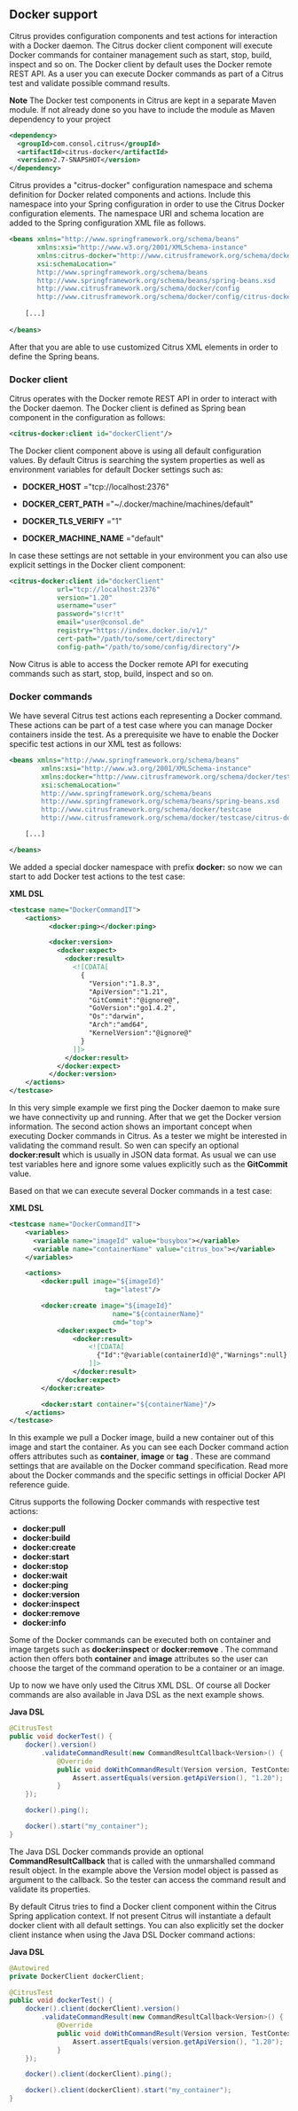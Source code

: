 ## Docker support

Citrus provides configuration components and test actions for interaction with a Docker daemon. The Citrus docker client component will execute Docker commands for container management such as start, stop, build, inspect and so on. The Docker client by default uses the Docker remote REST API. As a user you can execute Docker commands as part of a Citrus test and validate possible command results.

**Note**
The Docker test components in Citrus are kept in a separate Maven module. If not already done so you have to include the module as Maven dependency to your project

```xml
<dependency>
  <groupId>com.consol.citrus</groupId>
  <artifactId>citrus-docker</artifactId>
  <version>2.7-SNAPSHOT</version>
</dependency>
```

Citrus provides a "citrus-docker" configuration namespace and schema definition for Docker related components and actions. Include this namespace into your Spring configuration in order to use the Citrus Docker configuration elements. The namespace URI and schema location are added to the Spring configuration XML file as follows.

```xml
<beans xmlns="http://www.springframework.org/schema/beans"
       xmlns:xsi="http://www.w3.org/2001/XMLSchema-instance"
       xmlns:citrus-docker="http://www.citrusframework.org/schema/docker/config"
       xsi:schemaLocation="
       http://www.springframework.org/schema/beans 
       http://www.springframework.org/schema/beans/spring-beans.xsd
       http://www.citrusframework.org/schema/docker/config
       http://www.citrusframework.org/schema/docker/config/citrus-docker-config.xsd">
       
    [...]
    
</beans>
```

After that you are able to use customized Citrus XML elements in order to define the Spring beans.

### Docker client

Citrus operates with the Docker remote REST API in order to interact with the Docker daemon. The Docker client is defined as Spring bean component in the configuration as follows:

```xml
<citrus-docker:client id="dockerClient"/>
```

The Docker client component above is using all default configuration values. By default Citrus is searching the system properties as well as environment variables for default Docker settings such as:

*  **DOCKER_HOST** ="tcp://localhost:2376"

*  **DOCKER_CERT_PATH** ="~/.docker/machine/machines/default"

*  **DOCKER_TLS_VERIFY** ="1"

*  **DOCKER_MACHINE_NAME** ="default"



In case these settings are not settable in your environment you can also use explicit settings in the Docker client component:

```xml
<citrus-docker:client id="dockerClient"
            url="tcp://localhost:2376"
            version="1.20"
            username="user"
            password="s!cr!t"
            email="user@consol.de"
            registry="https://index.docker.io/v1/"
            cert-path="/path/to/some/cert/directory"
            config-path="/path/to/some/config/directory"/>
```

Now Citrus is able to access the Docker remote API for executing commands such as start, stop, build, inspect and so on.

### Docker commands

We have several Citrus test actions each representing a Docker command. These actions can be part of a test case where you can manage Docker containers inside the test. As a prerequisite we have to enable the Docker specific test actions in our XML test as follows:

```xml
<beans xmlns="http://www.springframework.org/schema/beans"
        xmlns:xsi="http://www.w3.org/2001/XMLSchema-instance"
        xmlns:docker="http://www.citrusframework.org/schema/docker/testcase"
        xsi:schemaLocation="
        http://www.springframework.org/schema/beans
        http://www.springframework.org/schema/beans/spring-beans.xsd
        http://www.citrusframework.org/schema/docker/testcase
        http://www.citrusframework.org/schema/docker/testcase/citrus-docker-testcase.xsd">

    [...]

</beans>
```

We added a special docker namespace with prefix **docker:** so now we can start to add Docker test actions to the test case:

**XML DSL** 

```xml
<testcase name="DockerCommandIT">
    <actions>
          <docker:ping></docker:ping>

          <docker:version>
            <docker:expect>
              <docker:result>
                <![CDATA[
                  {
                    "Version":"1.8.3",
                    "ApiVersion":"1.21",
                    "GitCommit":"@ignore@",
                    "GoVersion":"go1.4.2",
                    "Os":"darwin",
                    "Arch":"amd64",
                    "KernelVersion":"@ignore@"
                  }
                ]]>
              </docker:result>
            </docker:expect>
          </docker:version>
    </actions>
</testcase>
```

In this very simple example we first ping the Docker daemon to make sure we have connectivity up and running. After that we get the Docker version information. The second action shows an important concept when executing Docker commands in Citrus. As a tester we might be interested in validating the command result. So wen can specify an optional **docker:result** which is usually in JSON data format. As usual we can use test variables here and ignore some values explicitly such as the **GitCommit** value.

Based on that we can execute several Docker commands in a test case:

**XML DSL** 

```xml
<testcase name="DockerCommandIT">
    <variables>
      <variable name="imageId" value="busybox"></variable>
      <variable name="containerName" value="citrus_box"></variable>
    </variables>

    <actions>
        <docker:pull image="${imageId}"
                        tag="latest"/>

        <docker:create image="${imageId}"
                          name="${containerName}"
                          cmd="top">
            <docker:expect>
                <docker:result>
                    <![CDATA[
                      {"Id":"@variable(containerId)@","Warnings":null}
                    ]]>
                </docker:result>
            </docker:expect>
        </docker:create>

        <docker:start container="${containerName}"/>
    </actions>
</testcase>
```

In this example we pull a Docker image, build a new container out of this image and start the container. As you can see each Docker command action offers attributes such as **container**, **image** or **tag** . These are command settings that are available on the Docker command specification. Read more about the Docker commands and the specific settings in official Docker API reference guide.

Citrus supports the following Docker commands with respective test actions:

*  **docker:pull** 
*  **docker:build** 
*  **docker:create** 
*  **docker:start** 
*  **docker:stop** 
*  **docker:wait** 
*  **docker:ping** 
*  **docker:version** 
*  **docker:inspect** 
*  **docker:remove** 
*  **docker:info** 

Some of the Docker commands can be executed both on container and image targets such as **docker:inspect** or **docker:remove** . The command action then offers both **container** and **image** attributes so the user can choose the target of the command operation to be a container or an image.

Up to now we have only used the Citrus XML DSL. Of course all Docker commands are also available in Java DSL as the next example shows.

**Java DSL** 

```java
@CitrusTest
public void dockerTest() {
    docker().version()
        .validateCommandResult(new CommandResultCallback<Version>() {
            @Override
            public void doWithCommandResult(Version version, TestContext context) {
                Assert.assertEquals(version.getApiVersion(), "1.20");
            }
    });

    docker().ping();

    docker().start("my_container");
}
```

The Java DSL Docker commands provide an optional **CommandResultCallback** that is called with the unmarshalled command result object. In the example above the Version model object is passed as argument to the callback. So the tester can access the command result and validate its properties.

By default Citrus tries to find a Docker client component within the Citrus Spring application context. If not present Citrus will instantiate a default docker client with all default settings. You can also explicitly set the docker client instance when using the Java DSL Docker command actions:

**Java DSL** 

```java
@Autowired
private DockerClient dockerClient;

@CitrusTest
public void dockerTest() {
    docker().client(dockerClient).version()
        .validateCommandResult(new CommandResultCallback<Version>() {
            @Override
            public void doWithCommandResult(Version version, TestContext context) {
                Assert.assertEquals(version.getApiVersion(), "1.20");
            }
    });

    docker().client(dockerClient).ping();

    docker().client(dockerClient).start("my_container");
}
```

